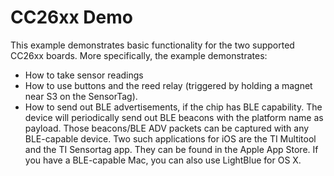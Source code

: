 CC26xx Demo
===========
This example demonstrates basic functionality for the two supported CC26xx
boards. More specifically, the example demonstrates:

* How to take sensor readings
* How to use buttons and the reed relay (triggered by holding a magnet near S3
  on the SensorTag).
* How to send out BLE advertisements, if the chip has BLE capability. The
  device will periodically send out BLE beacons with the platform name as
  payload. Those beacons/BLE ADV packets can be captured with any BLE-capable
  device. Two such applications for iOS are the TI Multitool and the TI
  Sensortag app. They can be found in the Apple App Store. If you have a
  BLE-capable Mac, you can also use LightBlue for OS X.
